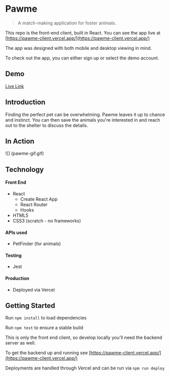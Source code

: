 # Pawme

> A match-making application for foster animals.

This repo is the front-end client, built in React. You can see the app live at [https://pawme-client.vercel.app/](https://pawme-client.vercel.app/)

The app was designed with both mobile and desktop viewing in mind.

To check out the app, you can either sign up or select the demo account.

## Demo

<p><a href="https://pawme-client.vercel.app/" target="_blank">Live Link</a></p>

## Introduction

Finding the perfect pet can be overwhelming. Pawme leaves it up to chance and instinct. You can then save the animals you're interested in and reach out to the shelter to discuss the details.

## In Action

![] (pawme-gif.gif)

## Technology

#### Front End

- React
  - Create React App
  - React Router
  - Hooks
- HTML5
- CSS3 (scratch - no frameworks)

#### APIs used

- PetFinder (for animals)

#### Testing

- Jest

#### Production

- Deployed via Vercel

## Getting Started

Run `npm install` to load dependencies

Run `npm test` to ensure a stable build

This is only the front end client, so develop locally you'll need the backend server as well.

To get the backend up and running see [https://pawme-client.vercel.app/](https://pawme-client.vercel.app/)

Deployments are handled through Vercel and can be run via `npm run deploy`
